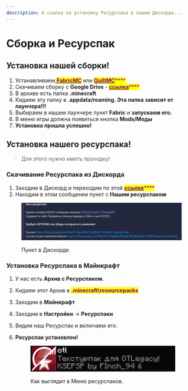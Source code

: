 ```yaml
---
description: А ссылка на установку Ресурспака в нашем Дискорде...
---
```


# Сборка и Ресурспак

## Установка нашей сборки!

1. Устанавливаем[ <mark style="color:purple;">**FabricMC**</mark>](../dopolnitelnye-mody/start-moddinga.md) или [<mark style="color:purple;">**QuiltMC**</mark>](../dopolnitelnye-mody/start-moddinga.md)<mark style="color:purple;">****</mark>
2. Скачиваем сборку с **Google Drive** - [<mark style="color:purple;">**ссылка**</mark>](https://drive.google.com/file/d/1-oyhcED9VzlPAZNSz\_xuwHV62GuyG4XG/view?usp=sharing)<mark style="color:purple;">****</mark>
3. В архиве есть папка **.minecraft**
4. Кидаем эту папку в **.appdata/roaming. Эта папка зависит от лаунчера!!!**
5. Выбираем в нашем лаунчере пункт **Fabric** и **запускаем его.**
6. В меню игры должна появиться кнопка **Mods/Моды**
7. **Установка прошла успешно!**

## Установка нашего ресурспака!

> Для этого нужно иметь проходку!

### Скачивание Ресурспака из Дискорда

1. Заходим в Дискорд и переходим по этой [<mark style="color:purple;">**ссылке**</mark>](https://discord.com/channels/1001529558232731729/1008474486452007072/1069648788785999872)<mark style="color:purple;">****</mark>
2. Находим в этом сообщении пункт с **Нашим ресурспаком**

<figure><img src="../.gitbook/assets/image.png" alt=""><figcaption><p>Пункт в Дискорде.</p></figcaption></figure>

### Установка Ресурспака в Майнкрафт

1. У нас есть **Архив с Ресурспаком.**
2. Кидаем этот Архив в <mark style="color:purple;">**.minecraft\resourcepacks**</mark>
3. Заходим в **Майнкрафт**
4. Заходим в **Настройки** -> **Ресурспаки**
5. Видим наш Ресурспак и включаем его.
6.  **Ресурспак установлен!**

    <figure><img src="../.gitbook/assets/image (1) (1).png" alt=""><figcaption><p>Как выглядит в Меню ресурспаков.</p></figcaption></figure>

